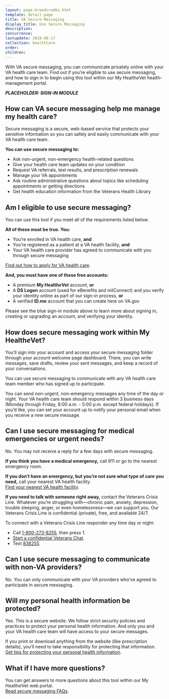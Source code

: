 ```yaml
---
layout: page-breadcrumbs.html
template: detail-page
title: VA Secure Messaging
display_title: Use Secure Messaging
description: 
concurrence: 
lastupdate: 2018-08-17
collection: healthCare
order: 
children: 
---
```

<div itemscope itemtype="http://schema.org/FAQPage">
<div itemprop="description" class="va-introtext">

With VA secure messaging, you can communicate privately online with your VA health care team. Find out if you’re eligible to use secure messaging, and how to sign in to begin using this tool within our My Health*e*Vet health-management portal.

</div>

***PLACEHOLDER: SIGN-IN MODULE***

<div itemscope itemtype="http://schema.org/Question">

<h2 itemprop="name">How can VA secure messaging help me manage my health care?</h2>
<div itemprop="acceptedAnswer" itemscope itemtype="http://schema.org/Answer">
<div itemprop="text"> 

Secure messaging is a secure, web-based service that protects your sensitive information so you can safely and easily communicate with your VA health care team.

**You can use secure messaging to:**
- Ask non-urgent, non-emergency health-related questions
- Give your health care team updates on your condition
- Request VA referrals, test results, and prescription renewals
- Manage your VA appointments
- Ask routine administrative questions  about topics like scheduling appointments or getting directions
- Get health education information from the Veterans Health Library

</div>
</div>
</div>

<div itemscope itemtype="http://schema.org/Question">

<h2 itemprop="name">Am I eligible to use secure messaging?</h2>
<div itemprop="acceptedAnswer" itemscope itemtype="http://schema.org/Answer">
<div itemprop="text"> 

You can use this tool if you meet all of the requirements listed below.
 
**All of these must be true. You:**
- You’re enrolled in VA health care, **and**
- You’re registered as a patient at a VA health facility, **and**
- Your VA health care provider has agreed to communicate with you through secure messaging

[Find out how to apply for VA health care](/health-care/apply/).

**And, you must have one of these free accounts:**
- A premium **My Health*e*Vet** account, **or**
- A **DS Logon** account (used for eBenefits and milConnect) and you verify your identity online as part of our sign-in process, **or**
- A verified **ID.me** account that you can create here on VA.gov

Please see the blue sign-in module above to learn more about signing in, creating or upgrading an account, and verifying your identity.

</div>
</div>
</div>

<div itemscope itemtype="http://schema.org/Question">

<h2 itemprop="name">How does secure messaging work within My Health<em>e</em>Vet?</h2>
<div itemprop="acceptedAnswer" itemscope itemtype="http://schema.org/Answer">
<div itemprop="text"> 

You’ll sign into your account and access your secure messaging folder through your account welcome page dashboard. There, you can write messages, save drafts, review your sent messages, and keep a record of your conversations. 
 
You can use secure messaging to communicate with any VA health care team member who has signed up to participate.
 
You can send non-urgent, non-emergency messages any time of the day or night. Your VA health care team should respond within 3 business days (Monday through Friday, 8:00 a.m. - 5:00 p.m. except federal holidays). If you’d like, you can set your account up to notify  your personal email when you receive a new secure message.

</div>
</div>
</div>

<div itemscope itemtype="http://schema.org/Question">

<h2 itemprop="name">Can I use secure messaging for medical emergencies or urgent needs?</h2>
<div itemprop="acceptedAnswer" itemscope itemtype="http://schema.org/Answer">
<div itemprop="text"> 

No. You may not receive a reply for a few days with secure messaging.

**If you think you have a medical emergency,** call 911 or go to the nearest emergency room. 
 
**If you don’t have an emergency, but you’re not sure what type of care you need,** call your nearest VA health facility.<br>
[Find your nearest VA health facility](/facilities/).
 
**If you need to talk with someone right away,** contact the Veterans Crisis Line. Whatever you’re struggling with—chronic pain, anxiety, depression, trouble sleeping, anger, or even homelessness—we can support you. Our Veterans Crisis Line is confidential (private), free, and available 24/7.

To connect with a Veterans Crisis Line responder any time day or night:
- Call <a href="tel:+18002738255">1-800-273-8255</a>, then press 1.
- [Start a confidential Veterans Chat](https://www.veteranscrisisline.net/get-help/chat).
- Text <a href="tel:+1838255">838255</a>.

</div>
</div>
</div>

<div itemscope itemtype="http://schema.org/Question">

<h2 itemprop="name">Can I use secure messaging to communicate with non-VA providers?</h2>
<div itemprop="acceptedAnswer" itemscope itemtype="http://schema.org/Answer">
<div itemprop="text"> 
No. You can only communicate with your VA providers who’ve agreed to participate in secure messaging.

</div>
</div>
</div>

<div itemscope itemtype="http://schema.org/Question">

<h2 itemprop="name">Will my personal health information be protected?</h2>
<div itemprop="acceptedAnswer" itemscope itemtype="http://schema.org/Answer">
<div itemprop="text"> 

Yes. This is a secure website. We follow strict security policies and practices to protect your personal health information. And only you and your VA health care team will have access to your secure messages. 

If you print or download anything from the website (like prescription details), you’ll need to take responsibility for protecting that information. <br>
[Get tips for protecting your personal health information](https://www.myhealth.va.gov/mhv-portal-web/web/myhealthevet/protecting-your-personal-health-information).

</div>
</div>
</div>

<div itemscope itemtype="http://schema.org/Question">

<h2 itemprop="name">What if I have more questions?</h2>
<div itemprop="acceptedAnswer" itemscope itemtype="http://schema.org/Answer">
<div itemprop="text"> 

You can get answers to more questions about this tool within our My Health*e*Vet web portal. <br>
[Read secure messaging FAQs](https://www.myhealth.va.gov/mhv-portal-web/web/myhealthevet/faqs#smGeneralFAQ).

</div>
</div>
</div>
</div>
